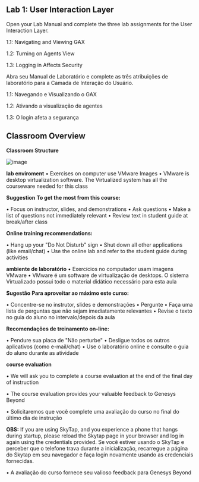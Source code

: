 ## Lab 1: User Interaction Layer

Open your Lab Manual and complete the three lab assignments for the User Interaction Layer.


1.1: Navigating and Viewing GAX

1.2: Turning on Agents View

1.3: Logging in Affects Security



Abra seu Manual de Laboratório e complete as três atribuições de laboratório para a Camada de Interação do Usuário.

1.1: Navegando e Visualizando o GAX

1.2: Ativando a visualização de agentes

1.3: O login afeta a segurança

## Classroom Overview

**Classroom Structure**

![image](https://user-images.githubusercontent.com/52088444/157469749-fcff0b3b-e5b3-41ac-a53b-c398a2f1ed91.png)

**lab enviroment**
• Exercises on computer use VMware Images
• VMware is desktop virtualization software. The Virtualized system has all the courseware needed for this class

**Suggestion**
**To get the most from this course:**

•  Focus on instructor, slides, and demonstrations
•  Ask questions
•  Make a list of questions not immediately relevant 
•  Review text in student guide at break/after class

**Online training recommendations:**

•  Hang up your "Do Not Disturb" sign
•  Shut down all other applications (like email/chat)
•  Use the online lab and refer to the student guide during activities

**ambiente de laboratório**
• Exercícios no computador usam imagens VMware
• VMware é um software de virtualização de desktops. O sistema Virtualizado possui todo o material didático necessário para esta aula

**Sugestão**
**Para aproveitar ao máximo este curso:**

• Concentre-se no instrutor, slides e demonstrações
•  Pergunte
• Faça uma lista de perguntas que não sejam imediatamente relevantes
• Revise o texto no guia do aluno no intervalo/depois da aula

**Recomendações de treinamento on-line:**

• Pendure sua placa de "Não perturbe"
• Desligue todos os outros aplicativos (como e-mail/chat)
• Use o laboratório online e consulte o guia do aluno durante as atividade

**course evaluation**

•  We will ask you to complete a course evaluation at the end of the final day of instruction

•  The course evaluation provides your valuable feedback to Genesys Beyond

• Solicitaremos que você complete uma avaliação do curso no final do último dia de instrução

**OBS:** If you are using SkyTap, and you experience a phone that hangs during startup, please reload the Skytap page in your browser and log in again using the credentials provided.
Se você estiver usando o SkyTap e perceber que o telefone trava durante a inicialização, recarregue a página do Skytap em seu navegador e faça login novamente usando as credenciais fornecidas.


• A avaliação do curso fornece seu valioso feedback para Genesys Beyond
